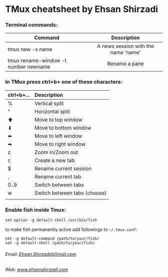 # TMux cheatsheet by Ehsan Shirzadi

### Terminal commands:

| Command          | Description                         |
| ---------------- |:-----------------------------------:|
| tmux new -s name | A news session with the name 'name' |
| tmux rename-window -t number newname | Rename a pane |

### In TMux press ctrl+b+ one of these characters:

| ctrl+b+...       | Description                         |
| ---------------- |:-----------------------------------|
| %                 | Vertical split |
| "                 | Horizontal split |
| ⬆                | Move to top window |
| ⬇                | Move to bottom window  |
| ⬅                | Move to left window  |
| ➡                | Move to right window  |
| z                 | Zoom in/Zoom out  |
| c                 | Create a new tab   |
| $                 | Rename current session  |
| ,                 | Rename current tab  |
| 0..9                 | Switch between tabs  |
| w                 | Switch between tabs (choose)  |
|                  |   |


### Enable fish inside Tmux:
```
set-option -g default-shell /usr/bin/fish
```
to make fish permanently active add followings to `~/.tmux.conf`:
```
set -g default-command /path/to/your/fish/
set -g default-shell /path/to/your/fish/
```


###### Email: Ehsan.Shirzadi@Gmail.com
###### Web: www.ehsanshirzadi.com
